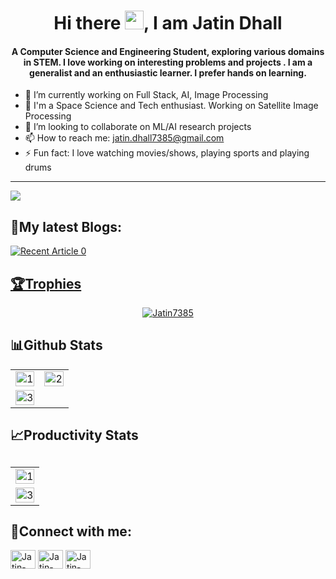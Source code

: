<h1 align = "center">Hi there <img src="https://raw.githubusercontent.com/MartinHeinz/MartinHeinz/master/wave.gif" width="30px">, I am Jatin Dhall</h1>
<h4 align = "center">A Computer Science and Engineering Student, exploring various domains in STEM. I love working on interesting problems and projects . I am a generalist and an enthusiastic learner. I prefer hands on learning.</h3>

- 🔭 I’m currently working on Full Stack, AI, Image Processing
- 🌱 I'm a Space Science and Tech enthusiast. Working on Satellite Image Processing 
- 👯 I’m looking to collaborate on ML/AI research projects
- 📫 How to reach me: jatin.dhall7385@gmail.com
- ⚡ Fun fact: I love watching movies/shows, playing sports and playing drums

---

![](https://komarev.com/ghpvc/?username=Jatin7385)                                                  
                                                     
<h2 align="left">📝My latest Blogs:</h2>
<a target="_blank" href="https://github-readme-medium-recent-article.vercel.app/medium/@jatin.dhall7385/0"><img src="https://github-readme-medium-recent-article.vercel.app/medium/@jatin.dhall7385/0" alt="Recent Article 0">                                                             

 <h2 align = "left">🏆Trophies</h2>  
<p align="center" > <a href="https://github.com/ryo-ma/github-profile-trophy"><img src="https://github-profile-trophy.vercel.app/?username=Jatin7385&row=1&column=7&margin-w=15&margin-h=15&theme=onedark" alt="Jatin7385" /></a> </p>    

<h2 align = "left">📊Github Stats</h2>
  
<table>
  <tr>
    <td><img src="https://github-readme-stats.vercel.app/api?username=Jatin7385&theme=radical&show_icons=true&hide=Jupyter%20Notebook"  display=block width=100% height=auto  alt="1" ></td>
    <td><img src="https://github-readme-stats.vercel.app/api/top-langs/?username=Jatin7385&theme=radical&layout=compact&hide=Jupyter%20Notebook"  display=block width=100% height=auto  alt="2" ></td>
   </tr> 
   <tr>
      <td><img src="https://github-readme-streak-stats.herokuapp.com/?user=Jatin7385&theme=tokyonight"  display=block width=100% height=auto alt="3" ></td>
  </tr>
</table>
  

<h2 align = "left">📈Productivity Stats<h2>
 <table>
  <tr>
    <td><img src="https://github-profile-summary-cards.vercel.app/api/cards/profile-details?username=Jatin7385&theme=monokai"  display=block width=100% height=auto  alt="1" ></td>
   </tr> 
   <tr>
      <td><img src="https://activity-graph.herokuapp.com/graph?username=Jatin7385&bg_color=1a1b27&color=be90f2&line=638fda&point=35aea1&area=true"  display=block width=100% height=auto alt="3" ></td>
  </tr>
</table>
  
  
<!-- ![GitHub Activity Graph](https://activity-graph.herokuapp.com/graph?username=Jatin7385&theme=github) -->


<h2 align="left">🔗Connect with me:</h2>
<p align="left">
<a href="https://www.linkedin.com/in/jatin-dhall-3947a6123/" target="blank"><img align="center" src="https://raw.githubusercontent.com/rahuldkjain/github-profile-readme-generator/master/src/images/icons/Social/linked-in-alt.svg" alt="Jatin-Dhall" height="30" width="40" /></a>
<a href="https://www.instagram.com/jatin1002/" target="blank"><img align="center" src="https://raw.githubusercontent.com/rahuldkjain/github-profile-readme-generator/master/src/images/icons/Social/instagram.svg" alt="Jatin-Dhall's_Insta" height="30" width="40" /></a>
<a href="https://medium.com/@jatin.dhall7385" target="blank"><img align="center" src="https://raw.githubusercontent.com/rahuldkjain/github-profile-readme-generator/master/src/images/icons/Social/medium.svg" alt="Jatin-Dhall's_Medium" height="30" width="40" /></a>
</p>
